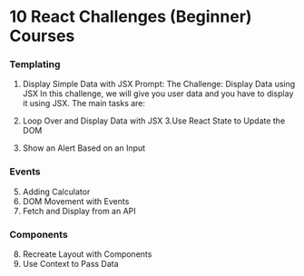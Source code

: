 # 10 React Challenges (Beginner) Courses

### Templating
1. Display Simple Data with JSX
Prompt: The Challenge: Display Data using JSX In this challenge, we will give you user data and you have to display it using JSX. The main tasks are:


2. Loop Over and Display Data with JSX
3.Use React State to Update the DOM
4. Show an Alert Based on an Input

### Events
5. Adding Calculator
6. DOM Movement with Events
7. Fetch and Display from an API

### Components
8. Recreate Layout with Components
9. Use Context to Pass Data